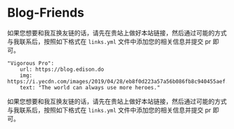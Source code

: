 ﻿# Blog-Friends
 
如果您想要和我互换友链的话，请先在贵站上做好本站链接，然后通过可能的方式与我联系后，按照如下格式在 `links.yml` 文件中添加您的相关信息并提交 pr 即可。

```
"Vigorous Pro":
    url: https://blog.edison.do
    img: https://i.yecdn.com/images/2019/04/28/eb8f0d223a57a56b086fb8c940455aef.png
    text: "The world can always use more heroes."
```

如果您想要和我互换友链的话，请先在贵站上做好本站链接，然后通过可能的方式与我联系后，按照如下格式在 `links.yml` 文件中添加您的相关信息并提交 pr 即可。

